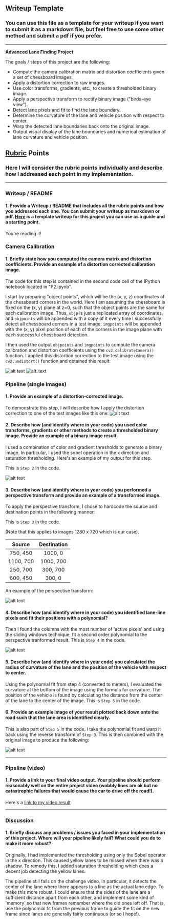 ## Writeup Template

### You can use this file as a template for your writeup if you want to submit it as a markdown file, but feel free to use some other method and submit a pdf if you prefer.

---

**Advanced Lane Finding Project**

The goals / steps of this project are the following:

* Compute the camera calibration matrix and distortion coefficients given a set of chessboard images.
* Apply a distortion correction to raw images.
* Use color transforms, gradients, etc., to create a thresholded binary image.
* Apply a perspective transform to rectify binary image ("birds-eye view").
* Detect lane pixels and fit to find the lane boundary.
* Determine the curvature of the lane and vehicle position with respect to center.
* Warp the detected lane boundaries back onto the original image.
* Output visual display of the lane boundaries and numerical estimation of lane curvature and vehicle position.

[//]: # (Image References)

[image1]: ./camera_cal/calibration1.jpg "Distorted"
[image2]: ./camera_cal_undistorted/calibration1.jpg "Undistorted"
[image3]: ./test_images_undistorted/test1.jpg "Road Transformed"
[image4]: ./test_images_sobel/straight_lines1.jpg "Binary Example"
[image5]: ./test_images_perspective/straight_lines1.jpg "Warp Example"
[image6]: ./test_images_polynomial_fit/straight_lines1.jpg "Fit Visual"
[image7]: ./test_images_curvature/straight_lines1.jpg "Output"
[video1]: ./test_videos_result/project_video.mp4 "Video"

## [Rubric](https://review.udacity.com/#!/rubrics/571/view) Points

### Here I will consider the rubric points individually and describe how I addressed each point in my implementation.  

---

### Writeup / README

#### 1. Provide a Writeup / README that includes all the rubric points and how you addressed each one.  You can submit your writeup as markdown or pdf.  [Here](https://github.com/udacity/CarND-Advanced-Lane-Lines/blob/master/writeup_template.md) is a template writeup for this project you can use as a guide and a starting point.  

You're reading it!

### Camera Calibration

#### 1. Briefly state how you computed the camera matrix and distortion coefficients. Provide an example of a distortion corrected calibration image.

The code for this step is contained in the second code cell of the IPython notebook located in "P2.ipynb". 

I start by preparing "object points", which will be the (x, y, z) coordinates of the chessboard corners in the world. Here I am assuming the chessboard is fixed on the (x, y) plane at z=0, such that the object points are the same for each calibration image.  Thus, `objp` is just a replicated array of coordinates, and `objpoints` will be appended with a copy of it every time I successfully detect all chessboard corners in a test image.  `imgpoints` will be appended with the (x, y) pixel position of each of the corners in the image plane with each successful chessboard detection.  

I then used the output `objpoints` and `imgpoints` to compute the camera calibration and distortion coefficients using the `cv2.calibrateCamera()` function.  I applied this distortion correction to the test image using the `cv2.undistort()` function and obtained this result: 

![alt text][image1]
![alt_text][image2]

### Pipeline (single images)

#### 1. Provide an example of a distortion-corrected image.

To demonstrate this step, I will describe how I apply the distortion correction to one of the test images like this one:
![alt text][image3]

#### 2. Describe how (and identify where in your code) you used color transforms, gradients or other methods to create a thresholded binary image.  Provide an example of a binary image result.

I used a combination of color and gradient thresholds to generate a binary image. In particular, I used the sobel operation in the x direction and saturation thresholding. Here's an example of my output for this step.

This is `Step 2` in the code.

![alt text][image4]

#### 3. Describe how (and identify where in your code) you performed a perspective transform and provide an example of a transformed image.

To apply the perspective transform, I chose to hardcode the source and destination points in the following manner:

This is `Step 3` in the code.

(Note that this applies to images 1280 x 720 which is our case).

| Source        | Destination   | 
|:-------------:|:-------------:| 
| 750, 450      | 1000, 0       | 
| 1100, 700     | 1000, 700     |
| 250, 700      | 300, 700      |
| 600, 450      | 300, 0        |

An example of the perspective transform:

![alt text][image5]

#### 4. Describe how (and identify where in your code) you identified lane-line pixels and fit their positions with a polynomial?

Then I found the columns with the most number of 'active pixels' and using the sliding windows technique, fit a second order polynomial to the perspective tranformed result. This is `Step 4` in the code.

![alt text][image6]

#### 5. Describe how (and identify where in your code) you calculated the radius of curvature of the lane and the position of the vehicle with respect to center.

Using the polynomial fit from step 4 (converted to meters), I evaluated the curvature at the bottom of the image using the formula for curvature. The position of the vehicle is found by calculating the distance from the center of the lane to the center of the image. This is `Step 5` in the code.

#### 6. Provide an example image of your result plotted back down onto the road such that the lane area is identified clearly.

This is also part of `Step 5` in the code. I take the polynomial fit and warp it back using the reverse transform of `Step 3`. This is then combined with the original image to produce the following:

![alt text][image7]

---

### Pipeline (video)

#### 1. Provide a link to your final video output.  Your pipeline should perform reasonably well on the entire project video (wobbly lines are ok but no catastrophic failures that would cause the car to drive off the road!).

Here's a [link to my video result](./project_video.mp4)

---

### Discussion

#### 1. Briefly discuss any problems / issues you faced in your implementation of this project.  Where will your pipeline likely fail?  What could you do to make it more robust?

Originally, I had implemented the thresholding using only the Sobel operator in the x direction. This caused yellow lanes to be missed when there was a shadow. To remedy this, I added saturation thresholding which does a decent job detecting the yellow lanes.

The pipeline still fails on the challenge video. In particular, it detects the center of the lane where there appears to a line as the actual lane edge. To make this more robust, I could ensure that the sides of the lane are a sufficient distance apart from each other, and implement some kind of 'memory' so that new frames remember where the old ones left off. That is, use the polynomial fit from the previous frame to guide the fit on the new frame since lanes are generally fairly continuous (or so I hope!).
